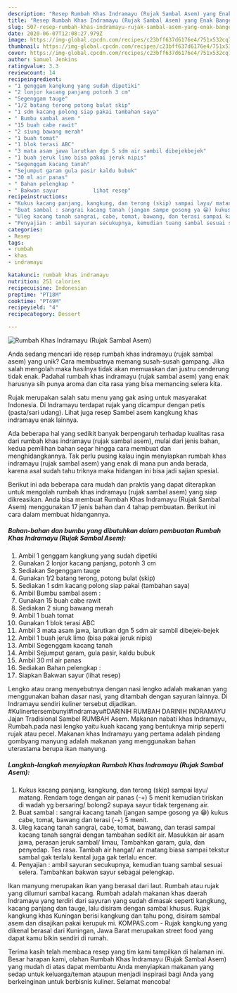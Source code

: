 ```yaml
---
description: "Resep Rumbah Khas Indramayu (Rujak Sambal Asem) yang Enak Banget"
title: "Resep Rumbah Khas Indramayu (Rujak Sambal Asem) yang Enak Banget"
slug: 507-resep-rumbah-khas-indramayu-rujak-sambal-asem-yang-enak-banget
date: 2020-06-07T12:08:27.979Z
image: https://img-global.cpcdn.com/recipes/c23bff637d6176e4/751x532cq70/rumbah-khas-indramayu-rujak-sambal-asem-foto-resep-utama.jpg
thumbnail: https://img-global.cpcdn.com/recipes/c23bff637d6176e4/751x532cq70/rumbah-khas-indramayu-rujak-sambal-asem-foto-resep-utama.jpg
cover: https://img-global.cpcdn.com/recipes/c23bff637d6176e4/751x532cq70/rumbah-khas-indramayu-rujak-sambal-asem-foto-resep-utama.jpg
author: Samuel Jenkins
ratingvalue: 3.3
reviewcount: 14
recipeingredient:
- "1 genggam kangkung yang sudah dipetiki"
- "2 lonjor kacang panjang potonh 3 cm"
- "Segenggam tauge"
- "1/2 batang terong potong bulat skip"
- "1 sdm kacang polong siap pakai tambahan saya"
- " Bumbu sambal asem "
- "15 buah cabe rawit"
- "2 siung bawang merah"
- "1 buah tomat"
- "1 blok terasi ABC"
- "3 mata asam jawa larutkan dgn 5 sdm air sambil dibejekbejek"
- "1 buah jeruk limo bisa pakai jeruk nipis"
- "Segenggam kacang tanah"
- "Sejumput garam gula pasir kaldu bubuk"
- "30 ml air panas"
- " Bahan pelengkap "
- " Bakwan sayur           lihat resep"
recipeinstructions:
- "Kukus kacang panjang, kangkung, dan terong (skip) sampai layu/ matang. Rendam toge dengan air panas (-+) 5 menit kemudian tiriskan di wadah yg bersaring/ bolong2 supaya sayur tidak tergenang air."
- "Buat sambal : sangrai kacang tanah (jangan sampe gosong ya 😁) kukus cabe, tomat, bawang dan terasi (-+) 5 menit."
- "Uleg kacang tanah sangrai, cabe, tomat, bawang, dan terasi sampai kacang tanah sangrai dengan tambahan sedikit air. Masukkan air asam jawa, perasan jeruk sambal/ limau, Tambahkan garam, gula, dan penyedap. Tes rasa. Tambah air hangat/ air matang biasa sampai tekstur sambal gak terlalu kental juga gak terlalu encer."
- "Penyajian : ambil sayuran secukupnya, kemudian tuang sambal sesuai selera. Tambahkan bakwan sayur sebagai pelengkap."
categories:
- Resep
tags:
- rumbah
- khas
- indramayu

katakunci: rumbah khas indramayu 
nutrition: 251 calories
recipecuisine: Indonesian
preptime: "PT18M"
cooktime: "PT49M"
recipeyield: "4"
recipecategory: Dessert

---
```



![Rumbah Khas Indramayu (Rujak Sambal Asem)](https://img-global.cpcdn.com/recipes/c23bff637d6176e4/751x532cq70/rumbah-khas-indramayu-rujak-sambal-asem-foto-resep-utama.jpg)

Anda sedang mencari ide resep rumbah khas indramayu (rujak sambal asem) yang unik? Cara membuatnya memang susah-susah gampang. Jika salah mengolah maka hasilnya tidak akan memuaskan dan justru cenderung tidak enak. Padahal rumbah khas indramayu (rujak sambal asem) yang enak harusnya sih punya aroma dan cita rasa yang bisa memancing selera kita.

Rujak merupakan salah satu menu yang gak asing untuk masyarakat Indonesia. Di Indramayu terdapat rujak yang dicampur dengan petis (pasta/sari udang). Lihat juga resep Sambel asem kangkung khas indramayu enak lainnya.

Ada beberapa hal yang sedikit banyak berpengaruh terhadap kualitas rasa dari rumbah khas indramayu (rujak sambal asem), mulai dari jenis bahan, kedua pemilihan bahan segar hingga cara membuat dan menghidangkannya. Tak perlu pusing kalau ingin menyiapkan rumbah khas indramayu (rujak sambal asem) yang enak di mana pun anda berada, karena asal sudah tahu triknya maka hidangan ini bisa jadi sajian spesial.


Berikut ini ada beberapa cara mudah dan praktis yang dapat diterapkan untuk mengolah rumbah khas indramayu (rujak sambal asem) yang siap dikreasikan. Anda bisa membuat Rumbah Khas Indramayu (Rujak Sambal Asem) menggunakan 17 jenis bahan dan 4 tahap pembuatan. Berikut ini cara dalam membuat hidangannya.

<!--inarticleads1-->

##### Bahan-bahan dan bumbu yang dibutuhkan dalam pembuatan Rumbah Khas Indramayu (Rujak Sambal Asem):

1. Ambil 1 genggam kangkung yang sudah dipetiki
1. Gunakan 2 lonjor kacang panjang, potonh 3 cm
1. Sediakan Segenggam tauge
1. Gunakan 1/2 batang terong, potong bulat (skip)
1. Sediakan 1 sdm kacang polong siap pakai (tambahan saya)
1. Ambil  Bumbu sambal asem :
1. Gunakan 15 buah cabe rawit
1. Sediakan 2 siung bawang merah
1. Ambil 1 buah tomat
1. Gunakan 1 blok terasi ABC
1. Ambil 3 mata asam jawa, larutkan dgn 5 sdm air sambil dibejek-bejek
1. Ambil 1 buah jeruk limo (bisa pakai jeruk nipis)
1. Ambil Segenggam kacang tanah
1. Ambil Sejumput garam, gula pasir, kaldu bubuk
1. Ambil 30 ml air panas
1. Sediakan  Bahan pelengkap :
1. Siapkan  Bakwan sayur           (lihat resep)


Lengko atau orang menyebutnya dengan nasi lengko adalah makanan yang menggunakan bahan dasar nasi, yang ditambah dengan sayuran lainnya. Di Indramayu sendiri kuliner tersebut dijadikan. #Kulinertersembunyi#Indramayu#DARINIH RUMBAH DARINIH INDRAMAYU Jajan Tradisional Sambel RUMBAH Asem. Makanan nabati khas Indramayu, Rumbah.pada nasi lengko yaitu kuah kacang yang bentuknya mirip seperti rujak atau pecel. Makanan khas Indramayu yang pertama adalah pindang gombyang manyung adalah makanan yang menggunakan bahan uterastama berupa ikan manyung. 

<!--inarticleads2-->

##### Langkah-langkah menyiapkan Rumbah Khas Indramayu (Rujak Sambal Asem):

1. Kukus kacang panjang, kangkung, dan terong (skip) sampai layu/ matang. Rendam toge dengan air panas (-+) 5 menit kemudian tiriskan di wadah yg bersaring/ bolong2 supaya sayur tidak tergenang air.
1. Buat sambal : sangrai kacang tanah (jangan sampe gosong ya 😁) kukus cabe, tomat, bawang dan terasi (-+) 5 menit.
1. Uleg kacang tanah sangrai, cabe, tomat, bawang, dan terasi sampai kacang tanah sangrai dengan tambahan sedikit air. Masukkan air asam jawa, perasan jeruk sambal/ limau, Tambahkan garam, gula, dan penyedap. Tes rasa. Tambah air hangat/ air matang biasa sampai tekstur sambal gak terlalu kental juga gak terlalu encer.
1. Penyajian : ambil sayuran secukupnya, kemudian tuang sambal sesuai selera. Tambahkan bakwan sayur sebagai pelengkap.


Ikan manyung merupakan ikan yang berasal dari laut. Rumbah atau rujak yang dilumuri sambal kacang. Rumbah adalah makanan khas daerah Indramayu yang terdiri dari sayuran yang sudah dimasak seperti kangkung, kacang panjang dan tauge, lalu disiram dengan sambal khusus. Rujak kangkung khas Kuningan berisi kangkung dan tahu pong, disiram sambal asem dan disajikan pakai kerupuk mi. KOMPAS.com - Rujak kangkung yang dikenal berasal dari Kuningan, Jawa Barat merupakan street food yang dapat kamu bikin sendiri di rumah. 

Terima kasih telah membaca resep yang tim kami tampilkan di halaman ini. Besar harapan kami, olahan Rumbah Khas Indramayu (Rujak Sambal Asem) yang mudah di atas dapat membantu Anda menyiapkan makanan yang sedap untuk keluarga/teman ataupun menjadi inspirasi bagi Anda yang berkeinginan untuk berbisnis kuliner. Selamat mencoba!
